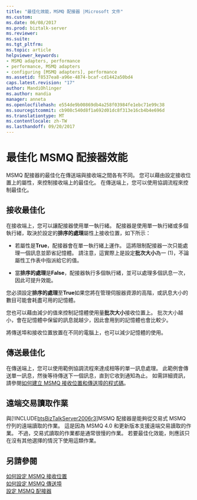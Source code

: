 ```yaml
---
title: "最佳化效能，MSMQ 配接器 |Microsoft 文件"
ms.custom: 
ms.date: 06/08/2017
ms.prod: biztalk-server
ms.reviewer: 
ms.suite: 
ms.tgt_pltfrm: 
ms.topic: article
helpviewer_keywords:
- MSMQ adapters, performance
- performance, MSMQ adapters
- configuring [MSMQ adapters], performance
ms.assetid: f8537ea8-a96e-4874-bcaf-cd1442a50bd4
caps.latest.revision: "17"
author: MandiOhlinger
ms.author: mandia
manager: anneta
ms.openlocfilehash: e554de9b00869db4a258f03984fe1ebc71e99c38
ms.sourcegitcommit: cb908c540d8f1a692d01dc8f313e16cb4b4e696d
ms.translationtype: MT
ms.contentlocale: zh-TW
ms.lasthandoff: 09/20/2017
---
```

# <a name="optimizing-performance-of-the-msmq-adapter"></a>最佳化 MSMQ 配接器效能
MSMQ 配接器的最佳化在傳送端與接收端之間各有不同。 您可以藉由設定接收位置上的屬性，來控制接收端上的最佳化。 在傳送端上，您可以使用協調流程來控制最佳化。  
  
## <a name="receive-optimization"></a>接收最佳化  
 在接收端上，您可以讓配接器使用單一執行緒。 配接器是使用單一執行緒或多個執行緒，取決於設定的**排序的處理**屬性上接收位置，如下所示：  
  
-   若屬性是**True**，配接器會在單一執行緒上運作。 這將限制配接器一次只能處理一個訊息並節省記憶體。 請注意，這實際上是設定**批次大小**為一 (1)，不論屬性工作表中指派給它的值。  
  
-   當**排序的處理**是**False**，配接器執行多個執行緒，並可以處理多個訊息一次，因此可提升效能。  
  
 您必須設定**排序的處理**至**True**如果您將在管理伺服器資源的高階，或訊息大小的數目可能會耗盡可用的記憶體。  
  
 您也可以藉由減少的值來控制記憶體使用量**批次大小**接收位置上。 批次大小越小，會在記憶體中保留的訊息就越少，因此會用到的記憶體也會比較少。  
  
 將傳送埠和接收位置放置在不同的電腦上，也可以減少記憶體的使用。  
  
## <a name="send-optimization"></a>傳送最佳化  
 在傳送端上，您可以使用範例協調流程來達成相等的單一訊息處理。 此範例會傳送單一訊息，然後等待傳送下一個訊息，直到它收到通知為止。 如需詳細資訊，請參閱[如何建立 MSMQ 接收位置和傳送埠的程式碼](../core/how-to-create-msmq-receive-locations-and-send-ports-from-code.md)。  
  
## <a name="remote-transactional-read-operations"></a>遠端交易讀取作業  
 與[!INCLUDE[btsBizTalkServer2006r3](../includes/btsbiztalkserver2006r3-md.md)]MSMQ 配接器是能夠從交易式 MSMQ 佇列的遠端讀取的作業。  這是因為 MSMQ 4.0 和更新版本支援遠端交易讀取的作業。  不過，交易式讀取的作業都是通常很慢的作業。 若要最佳化效能，則應該只在沒有其他選擇的情況下使用這類作業。  
  
## <a name="see-also"></a>另請參閱  
 [如何設定 MSMQ 接收位置](../core/how-to-configure-an-msmq-receive-location.md)   
 [如何設定 MSMQ 傳送埠](../core/how-to-configure-an-msmq-send-port.md)   
 [設定 MSMQ 配接器](../core/configuring-the-msmq-adapter.md)